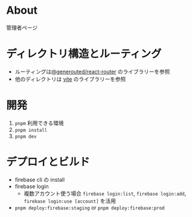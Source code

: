 # About

管理者ページ

# ディレクトリ構造とルーティング

- ルーティングは[@generouted/react-router](https://www.npmjs.com/package/@generouted/react-router) のライブラリーを参照
- 他のディレクトリは [vite](https://www.npmjs.com/package/vite) のライブラリーを参照

# 開発

1. `pnpm` 利用できる環境
2. `pnpm install`
3. `pnpm dev`

# デプロイとビルド

- firebase cli の install
- firebase login
  - 複数アカウント使う場合 `firebase login:list`, `firebase login:add`, `firebase login:use [account]` を活用
- `pnpm deploy:firebase:staging` or `pnpm deploy:firebase:prod`

